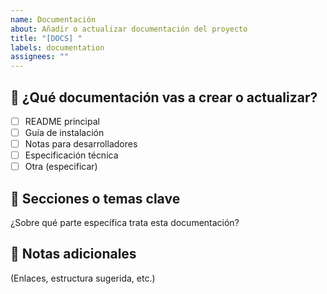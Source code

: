 ```yaml
---
name: Documentación
about: Añadir o actualizar documentación del proyecto
title: "[DOCS] "
labels: documentation
assignees: ""
---
```


## 📝 ¿Qué documentación vas a crear o actualizar?

- [ ] README principal
- [ ] Guía de instalación
- [ ] Notas para desarrolladores
- [ ] Especificación técnica
- [ ] Otra (especificar)

## 📍 Secciones o temas clave

¿Sobre qué parte específica trata esta documentación?

## 📎 Notas adicionales

(Enlaces, estructura sugerida, etc.)
